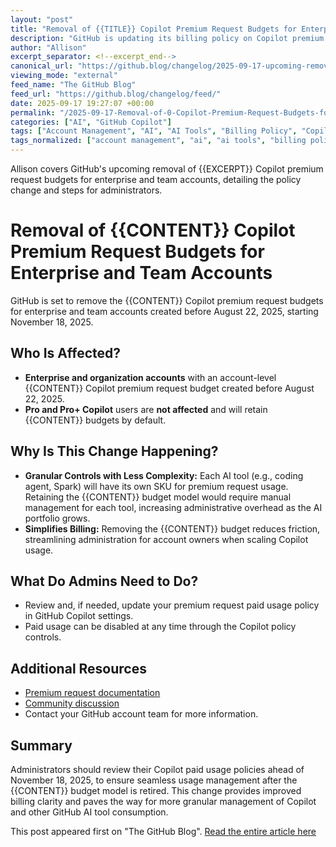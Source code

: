 ```yaml
---
layout: "post"
title: "Removal of {{TITLE}} Copilot Premium Request Budgets for Enterprise and Team Accounts"
description: "GitHub is updating its billing policy on Copilot premium requests for enterprise and team accounts created before August 22, 2025. Starting November 18, 2025, the {{DESCRIPTION}} premium request budget will be removed, and future usage will be managed through the account’s premium request policy. The change is designed to simplify administration by introducing tool-specific SKUs and streamlining billing procedures, while Pro and Pro+ users remain unaffected. Administrators are encouraged to review and adjust their usage policies to prepare for the update."
author: "Allison"
excerpt_separator: <!--excerpt_end-->
canonical_url: "https://github.blog/changelog/2025-09-17-upcoming-removal-of-copilot-premium-request-0-budgets-for-enterprise-and-team-accounts"
viewing_mode: "external"
feed_name: "The GitHub Blog"
feed_url: "https://github.blog/changelog/feed/"
date: 2025-09-17 19:27:07 +00:00
permalink: "/2025-09-17-Removal-of-0-Copilot-Premium-Request-Budgets-for-Enterprise-and-Team-Accounts.html"
categories: ["AI", "GitHub Copilot"]
tags: ["Account Management", "AI", "AI Tools", "Billing Policy", "Copilot Policy", "Enterprise Accounts", "GitHub Administration", "GitHub Copilot", "Improvement", "News", "Paid Usage Control", "Premium Request", "SKU Management", "Team Accounts"]
tags_normalized: ["account management", "ai", "ai tools", "billing policy", "copilot policy", "enterprise accounts", "github administration", "github copilot", "improvement", "news", "paid usage control", "premium request", "sku management", "team accounts"]
---
```


Allison covers GitHub's upcoming removal of {{EXCERPT}} Copilot premium request budgets for enterprise and team accounts, detailing the policy change and steps for administrators.<!--excerpt_end-->

# Removal of {{CONTENT}} Copilot Premium Request Budgets for Enterprise and Team Accounts

GitHub is set to remove the {{CONTENT}} Copilot premium request budgets for enterprise and team accounts created before August 22, 2025, starting November 18, 2025.

## Who Is Affected?

- **Enterprise and organization accounts** with an account-level {{CONTENT}} Copilot premium request budget created before August 22, 2025.
- **Pro and Pro+ Copilot** users are **not affected** and will retain {{CONTENT}} budgets by default.

## Why Is This Change Happening?

- **Granular Controls with Less Complexity:** Each AI tool (e.g., coding agent, Spark) will have its own SKU for premium request usage. Retaining the {{CONTENT}} budget model would require manual management for each tool, increasing administrative overhead as the AI portfolio grows.
- **Simplifies Billing:** Removing the {{CONTENT}} budget reduces friction, streamlining administration for account owners when scaling Copilot usage.

## What Do Admins Need to Do?

- Review and, if needed, update your premium request paid usage policy in GitHub Copilot settings.
- Paid usage can be disabled at any time through the Copilot policy controls.

## Additional Resources

- [Premium request documentation](https://docs.github.com/enterprise-cloud@latest/copilot/concepts/billing/copilot-requests?versionId=enterprise-cloud@latest&productId=billing)
- [Community discussion](https://github.com/orgs/community/discussions/173899)
- Contact your GitHub account team for more information.

## Summary

Administrators should review their Copilot paid usage policies ahead of November 18, 2025, to ensure seamless usage management after the {{CONTENT}} budget model is retired. This change provides improved billing clarity and paves the way for more granular management of Copilot and other GitHub AI tool consumption.

This post appeared first on "The GitHub Blog". [Read the entire article here](https://github.blog/changelog/2025-09-17-upcoming-removal-of-copilot-premium-request-0-budgets-for-enterprise-and-team-accounts)
